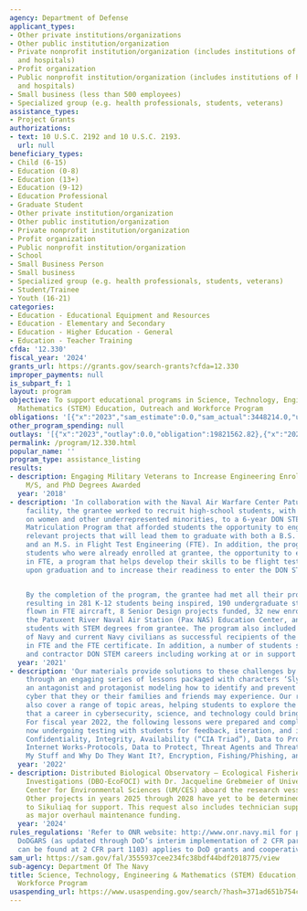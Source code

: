 ```yaml
---
agency: Department of Defense
applicant_types:
- Other private institutions/organizations
- Other public institution/organization
- Private nonprofit institution/organization (includes institutions of higher education
  and hospitals)
- Profit organization
- Public nonprofit institution/organization (includes institutions of higher education
  and hospitals)
- Small business (less than 500 employees)
- Specialized group (e.g. health professionals, students, veterans)
assistance_types:
- Project Grants
authorizations:
- text: 10 U.S.C. 2192 and 10 U.S.C. 2193.
  url: null
beneficiary_types:
- Child (6-15)
- Education (0-8)
- Education (13+)
- Education (9-12)
- Education Professional
- Graduate Student
- Other private institution/organization
- Other public institution/organization
- Private nonprofit institution/organization
- Profit organization
- Public nonprofit institution/organization
- School
- Small Business Person
- Small business
- Specialized group (e.g. health professionals, students, veterans)
- Student/Trainee
- Youth (16-21)
categories:
- Education - Educational Equipment and Resources
- Education - Elementary and Secondary
- Education - Higher Education - General
- Education - Teacher Training
cfda: '12.330'
fiscal_year: '2024'
grants_url: https://grants.gov/search-grants?cfda=12.330
improper_payments: null
is_subpart_f: 1
layout: program
objective: To support educational programs in Science, Technology, Engineering and
  Mathematics (STEM) Education, Outreach and Workforce Program
obligations: '[{"x":"2023","sam_estimate":0.0,"sam_actual":3448214.0,"usa_spending_actual":24434822.24},{"x":"2024","sam_estimate":0.0,"sam_actual":4532132.0,"usa_spending_actual":29689173.64},{"x":"2025","sam_estimate":0.0,"sam_actual":3387648.0,"usa_spending_actual":10393345.81}]'
other_program_spending: null
outlays: '[{"x":"2023","outlay":0.0,"obligation":19821562.82},{"x":"2024","outlay":0.0,"obligation":8515622.76},{"x":"2025","outlay":0.0,"obligation":1977931.0}]'
permalink: /program/12.330.html
popular_name: ''
program_type: assistance_listing
results:
- description: Engaging Military Veterans to Increase Engineering Enrollment and B/S,
    M/S, and PhD Degrees Awarded
  year: '2018'
- description: 'In collaboration with the Naval Air Warfare Center Patuxent River
    facility, the grantee worked to recruit high-school students, with an emphasis
    on women and other underrepresented minorities, to a 6-year DON STEM Workforce
    Matriculation Program that afforded students the opportunity to engage in DON
    relevant projects that will lead them to graduate with both a B.S. in a STEM major
    and an M.S. in Flight Test Engineering (FTE). In addition, the program allowed
    students who were already enrolled at grantee, the opportunity to earn a certificate
    in FTE, a program that helps develop their skills to be flight test-ready engineers
    upon graduation and to increase their readiness to enter the DON STEM workforce.


    By the completion of the program, the grantee had met all their program goals,
    resulting in 281 K-12 students being inspired, 190 undergraduate students being
    flown in FTE aircraft, 8 Senior Design projects funded, 32 new enrollments at
    the Patuxent River Naval Air Station (Pax NAS) Education Center, and numerous
    students with STEM degrees from grantee. The program also included uniformed members
    of Navy and current Navy civilians as successful recipients of the M.S. degree
    in FTE and the FTE certificate. In addition, a number of students selected civilian
    and contractor DON STEM careers including working at or in support of Pax NAS.'
  year: '2021'
- description: 'Our materials provide solutions to these challenges by taking students
    through an engaging series of lessons packaged with characters ‘Slybert’ and ‘Cybert’
    an antagonist and protagonist modeling how to identify and prevent threats in
    cyber that they or their families and friends may experience. Our resource materials
    also cover a range of topic areas, helping students to explore the range of content
    that a career in cybersecurity, science, and technology could bring for them.
    For fiscal year 2022, the following lessons were prepared and completed and are
    now undergoing testing with students for feedback, iteration, and improvement:
    Confidentiality, Integrity, Availability (“CIA Triad”), Data to Protect, How the
    Internet Works-Protocols, Data to Protect, Threat Agents and Threats: Who Wants
    My Stuff and Why Do They Want It?, Encryption, Fishing/Phishing, and Hashing.'
  year: '2022'
- description: Distributed Biological Observatory – Ecological Fisheries Oceanography
    Investigations (DBO-EcoFOCI) with Dr. Jacqueline Grebmeier of University of Maryland
    Center for Environmental Sciences (UM/CES) aboard the research vessel Sikuliaq.
    Other projects in years 2025 through 2028 have yet to be determined and assigned
    to Sikuliaq for support. This request also includes technician support as well
    as major overhaul maintenance funding.
  year: '2024'
rules_regulations: 'Refer to ONR website: http://www.onr.navy.mil for program announcements.   The
  DoDGARS (as updated through DoD’s interim implementation of 2 CFR part 200 which
  can be found at 2 CFR part 1103) applies to DoD grants and cooperative agreements.'
sam_url: https://sam.gov/fal/3555937cee234fc38bdf44bdf2018775/view
sub-agency: Department Of The Navy
title: Science, Technology, Engineering & Mathematics (STEM) Education, Outreach and
  Workforce Program
usaspending_url: https://www.usaspending.gov/search/?hash=371ad651b754c674911ddebbf4d89185
---
```

